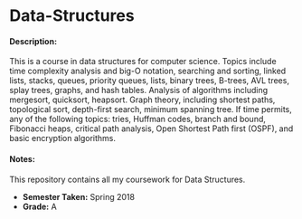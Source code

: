 # Data-Structures

#### Description:
This is a course in data structures for computer science. Topics include time complexity analysis and big-O notation, searching and sorting, linked lists, stacks, queues, priority queues, lists, binary trees, B-trees, AVL trees, splay trees, graphs, and hash tables. Analysis of algorithms including mergesort, quicksort, heapsort. Graph theory, including shortest paths, topological sort, depth-first search, minimum spanning tree. If time permits, any of the following topics: tries, Huffman codes, branch and bound, Fibonacci heaps, critical path analysis, Open Shortest Path first (OSPF), and basic encryption algorithms.

#### Notes:
This repository contains all my coursework for Data Structures.
 * **Semester Taken:** Spring 2018
 * **Grade:** A
 